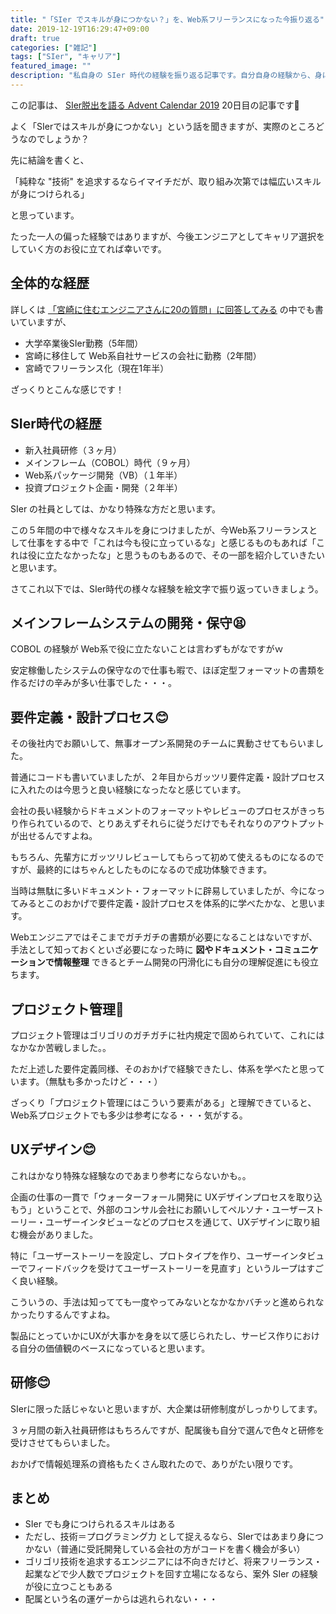 ```yaml
---
title: "「SIer でスキルが身につかない？」を、Web系フリーランスになった今振り返る"
date: 2019-12-19T16:29:47+09:00
draft: true
categories: ["雑記"]
tags: ["SIer", "キャリア"]
featured_image: ""
description: "私自身の SIer 時代の経験を振り返る記事です。自分自身の経験から、身についたスキルや、役に立たなかった経験を書いています。"
---
```


この記事は、 [SIer脱出を語る Advent Calendar 2019](https://qiita.com/advent-calendar/2019/sier) 20日目の記事です🎉

よく「SIerではスキルが身につかない」という話を聞きますが、実際のところどうなのでしょうか？

先に結論を書くと、

「純粋な "技術" を追求するならイマイチだが、取り組み次第では幅広いスキルが身につけられる」

と思っています。

たった一人の偏った経験ではありますが、今後エンジニアとしてキャリア選択をしていく方のお役に立てれば幸いです。

## 全体的な経歴
詳しくは [「宮崎に住むエンジニアさんに20の質問」に回答してみる](20questions) の中でも書いていますが、

- 大学卒業後SIer勤務（5年間）
- 宮崎に移住して Web系自社サービスの会社に勤務（2年間）
- 宮崎でフリーランス化（現在1年半）

ざっくりとこんな感じです！

## SIer時代の経歴

- 新入社員研修（３ヶ月）
- メインフレーム（COBOL）時代（９ヶ月）
- Web系パッケージ開発（VB）（１年半）
- 投資プロジェクト企画・開発（２年半）

SIer の社員としては、かなり特殊な方だと思います。

この５年間の中で様々なスキルを身につけましたが、今Web系フリーランスとして仕事をする中で「これは今も役に立っているな」と感じるものもあれば「これは役に立たなかったな」と思うものもあるので、その一部を紹介していきたいと思います。

さてこれ以下では、SIer時代の様々な経験を絵文字で振り返っていきましょう。

## メインフレームシステムの開発・保守😫
COBOL の経験が Web系で役に立たないことは言わずもがなですがｗ

安定稼働したシステムの保守なので仕事も暇で、ほぼ定型フォーマットの書類を作るだけの辛みが多い仕事でした・・・。

## 要件定義・設計プロセス😊
その後社内でお願いして、無事オープン系開発のチームに異動させてもらいました。

普通にコードも書いていましたが、２年目からガッツリ要件定義・設計プロセスに入れたのは今思うと良い経験になったなと感じています。

会社の長い経験からドキュメントのフォーマットやレビューのプロセスがきっちり作られているので、とりあえずそれらに従うだけでもそれなりのアウトプットが出せるんですよね。

もちろん、先輩方にガッツリレビューしてもらって初めて使えるものになるのですが、最終的にはちゃんとしたものになるので成功体験できます。

当時は無駄に多いドキュメント・フォーマットに辟易していましたが、今になってみるとこのおかげで要件定義・設計プロセスを体系的に学べたかな、と思います。

Webエンジニアではそこまでガチガチの書類が必要になることはないですが、手法として知っておくといざ必要になった時に **図やドキュメント・コミュニケーションで情報整理** できるとチーム開発の円滑化にも自分の理解促進にも役立ちます。

## プロジェクト管理🙂
プロジェクト管理はゴリゴリのガチガチに社内規定で固められていて、これにはなかなか苦戦しました。。

ただ上述した要件定義同様、そのおかげで経験できたし、体系を学べたと思っています。（無駄も多かったけど・・・）

ざっくり「プロジェクト管理にはこういう要素がある」と理解できていると、Web系プロジェクトでも多少は参考になる・・・気がする。

## UXデザイン😊
これはかなり特殊な経験なのであまり参考にならないかも。。

企画の仕事の一貫で「ウォーターフォール開発に UXデザインプロセスを取り込もう」ということで、外部のコンサル会社にお願いしてペルソナ・ユーザーストーリー・ユーザーインタビューなどのプロセスを通じて、UXデザインに取り組む機会がありました。

特に「ユーザーストーリーを設定し、プロトタイプを作り、ユーザーインタビューでフィードバックを受けてユーザーストーリーを見直す」というループはすごく良い経験。

こういうの、手法は知ってても一度やってみないとなかなかバチッと進められなかったりするんですよね。

製品にとっていかにUXが大事かを身を以て感じられたし、サービス作りにおける自分の価値観のベースになっていると思います。

## 研修😊
SIerに限った話じゃないと思いますが、大企業は研修制度がしっかりしてます。

３ヶ月間の新入社員研修はもちろんですが、配属後も自分で選んで色々と研修を受けさせてもらいました。

おかげで情報処理系の資格もたくさん取れたので、ありがたい限りです。


## まとめ

- SIer でも身につけられるスキルはある
- ただし、技術＝プログラミング力 として捉えるなら、SIerではあまり身につかない（普通に受託開発している会社の方がコードを書く機会が多い）
- ゴリゴリ技術を追求するエンジニアには不向きだけど、将来フリーランス・起業などで少人数でプロジェクトを回す立場になるなら、案外 SIer の経験が役に立つこともある
- 配属という名の運ゲーからは逃れられない・・・
